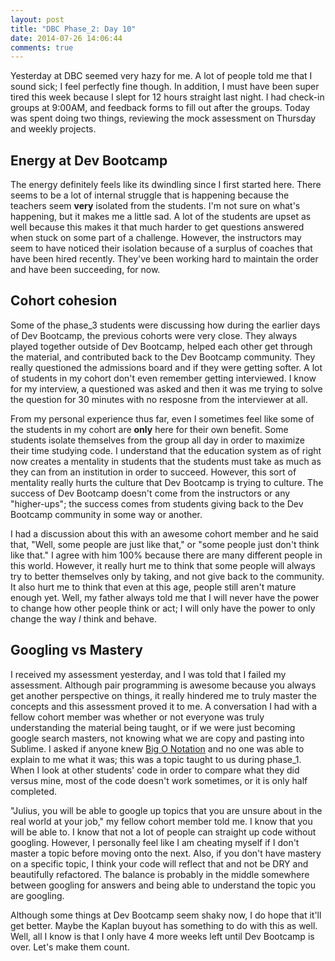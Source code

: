 ```yaml
---
layout: post
title: "DBC Phase_2: Day 10"
date: 2014-07-26 14:06:44
comments: true
---
```


Yesterday at DBC seemed very hazy for me. A lot of people told me that I sound sick; I feel perfectly fine though. In addition, I must have been super tired this week because I slept for 12 hours straight last night. I had check-in groups at 9:00AM, and feedback forms to fill out after the groups. Today was spent doing two things, reviewing the mock assessment on Thursday and weekly projects.

## Energy at Dev Bootcamp

The energy definitely feels like its dwindling since I first started here. There seems to be a lot of internal struggle that is happening because the teachers seem **very** isolated from the students. I'm not sure on what's happening, but it makes me a little sad. A lot of the students are upset as well because this makes it that much harder to get questions answered when stuck on some part of a challenge. However, the instructors may seem to have noticed their isolation because of a surplus of coaches that have been hired recently. They've been working hard to maintain the order and have been succeeding, for now.

## Cohort cohesion

Some of the phase_3 students were discussing how during the earlier days of Dev Bootcamp, the previous cohorts were very close. They always played together outside of Dev Bootcamp, helped each other get through the material, and contributed back to the Dev Bootcamp community. They really questioned the admissions board and if they were getting softer. A lot of students in my cohort don't even remember getting interviewed. I know for my interview, a questioned was asked and then it was me trying to solve the question for 30 minutes with no resposne from the interviewer at all.

From my personal experience thus far, even I sometimes feel like some of the students in my cohort are **only** here for their own benefit. Some students isolate themselves from the group all day in order to maximize their time studying code. I understand that the education system as of right now creates a mentality in students that the students must take as much as they can from an institution in order to succeed. However, this sort of mentality really hurts the culture that Dev Bootcamp is trying to culture. The success of Dev Bootcamp doesn't come from the instructors or any "higher-ups"; the success comes from students giving back to the Dev Bootcamp community in some way or another.

I had a discussion about this with an awesome cohort member and he said that, "Well, some people are just like that," or "some people just don't think like that." I agree with him 100% because there are many different people in this world. However, it really hurt me to think that some people will always try to better themselves only by taking, and not give back to the community. It also hurt me to think that even at this age, people still aren't mature enough yet. Well, my father always told me that I will never have the power to change how other people think or act; I will only have the power to only change the way *I* think and behave.

## Googling vs Mastery

I received my assessment yesterday, and I was told that I failed my assessment. Although pair programming is awesome because you always get another perspective on things, it really hindered me to truly master the concepts and this assessment proved it to me. A conversation I had with a fellow cohort member was whether or not everyone was truly understanding the material being taught, or if we were just becoming google search masters, not knowing what we are copy and pasting into Sublime. I asked if anyone knew [Big O Notation](http://en.wikipedia.org/wiki/Big_O_notation) and no one was able to explain to me what it was; this was a topic taught to us during phase_1. When I look at other students' code in order to compare what they did versus mine, most of the code doesn't work sometimes, or it is only half completed.

"Julius, you will be able to google up topics that you are unsure about in the real world at your job," my fellow cohort member told me. I know that you will be able to. I know that not a lot of people can straight up code without googling. However, I personally feel like I am cheating myself if I don't master a topic before moving onto the next. Also, if you don't have mastery on a specific topic, I think your code will reflect that and not be DRY and beautifully refactored. The balance is probably in the middle somewhere between googling for answers and being able to understand the topic you are googling.

Although some things at Dev Bootcamp seem shaky now, I do hope that it'll get better. Maybe the Kaplan buyout has something to do with this as well. Well, all I know is that I only have 4 more weeks left until Dev Bootcamp is over. Let's make them count.